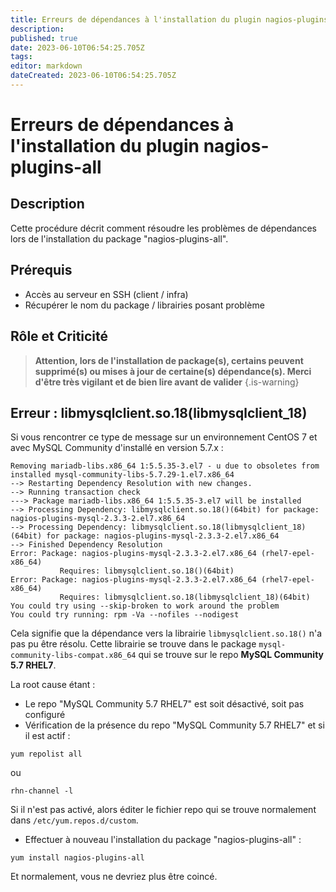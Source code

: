 ```yaml
---
title: Erreurs de dépendances à l'installation du plugin nagios-plugins-all
description: 
published: true
date: 2023-06-10T06:54:25.705Z
tags: 
editor: markdown
dateCreated: 2023-06-10T06:54:25.705Z
---
```


# Erreurs de dépendances à l'installation du plugin nagios-plugins-all

## Description

Cette procédure décrit comment résoudre les problèmes de dépendances lors de l'installation du package "nagios-plugins-all".

## Prérequis

- Accès au serveur en SSH (client / infra)
- Récupérer le nom du package / librairies posant problème

## Rôle et Criticité

> **Attention, lors de l'installation de package(s), certains peuvent supprimé(s) ou mises à jour de certaine(s) dépendance(s). Merci d'être très vigilant et de bien lire avant de valider**
{.is-warning}

## Erreur : libmysqlclient.so.18(libmysqlclient_18)

Si vous rencontrer ce type de message sur un environnement CentOS 7 et avec MySQL Community d'installé en version 5.7.x :

```shell
Removing mariadb-libs.x86_64 1:5.5.35-3.el7 - u due to obsoletes from installed mysql-community-libs-5.7.29-1.el7.x86_64
--> Restarting Dependency Resolution with new changes.
--> Running transaction check
---> Package mariadb-libs.x86_64 1:5.5.35-3.el7 will be installed
--> Processing Dependency: libmysqlclient.so.18()(64bit) for package: nagios-plugins-mysql-2.3.3-2.el7.x86_64
--> Processing Dependency: libmysqlclient.so.18(libmysqlclient_18)(64bit) for package: nagios-plugins-mysql-2.3.3-2.el7.x86_64
--> Finished Dependency Resolution
Error: Package: nagios-plugins-mysql-2.3.3-2.el7.x86_64 (rhel7-epel-x86_64)
           Requires: libmysqlclient.so.18()(64bit)
Error: Package: nagios-plugins-mysql-2.3.3-2.el7.x86_64 (rhel7-epel-x86_64)
           Requires: libmysqlclient.so.18(libmysqlclient_18)(64bit)
You could try using --skip-broken to work around the problem
You could try running: rpm -Va --nofiles --nodigest
```

Cela signifie que la dépendance vers la librairie `libmysqlclient.so.18()` n'a pas pu être résolu. Cette librairie se trouve dans le package `mysql-community-libs-compat.x86_64` qui se trouve sur le repo **MySQL Community 5.7 RHEL7**.

 

La root cause étant :

- Le repo "MySQL Community 5.7 RHEL7" est soit désactivé, soit pas configuré
- Vérification de la présence du repo "MySQL Community 5.7 RHEL7" et si il est actif :

```
yum repolist all
```

ou

```
rhn-channel -l
```

Si il n'est pas activé, alors éditer le fichier repo qui se trouve normalement dans `/etc/yum.repos.d/custom`.

- Effectuer à nouveau l'installation du package "nagios-plugins-all" :

```
yum install nagios-plugins-all
```

Et normalement, vous ne devriez plus être coincé.